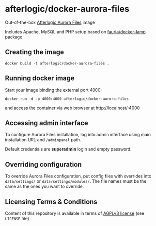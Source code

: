 afterlogic/docker-aurora-files
==============================

Out-of-the-box [Afterlogic Aurora Files](https://afterlogic.org/aurora-files) image

Includes Apache, MySQL and PHP setup based on [fauria/docker-lamp package](https://github.com/fauria/docker-lamp)


Creating the image
------------------

	docker build -t afterlogic/docker-aurora-files .


Running docker image
--------------------

Start your image binding the external port 4000:

	docker run -d -p 4000:4000 afterlogic/docker-aurora-files

and access the container via web browser at http://localhost/:4000



Accessing admin interface
------------------------------

To configure Aurora Files installation, log into admin interface using main installation URL and `/adminpanel` path.

Default credentials are **superadmin** login and empty password.

Overriding configuration
------------------------------

To override Aurora Files configuration, put config files with overrides into `data/settings/` or 
`data/settings/modules/`. The file names must be the same as the ones you want to override.

Licensing Terms & Conditions
----------------------------

Content of this repository is available in terms of [AGPLv3 license](http://www.gnu.org/licenses/agpl-3.0.en.html) (see `LICENSE` file)
